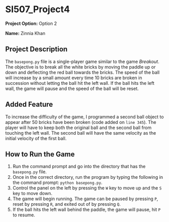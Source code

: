 # SI507_Project4

**Project Option:** Option 2

**Name:** Zinnia Khan


## Project Description

The `basepong.py` file is a single-player game similar to the game *Breakout*. The objective is to break all the white bricks by moving the paddle up or down and deflecting the red ball towards the bricks.  The speed of the ball will increase by a small amount every time 10 bricks are broken in succession without letting the ball hit the left wall. If the ball hits the left wall, the game will pause and the speed of the ball will be reset.

## Added Feature

To increase the difficulty of the game, I programmed a second ball object to appear after 50 bricks have been broken (code added on `line 345`). The player will have to keep both the original ball and the second ball from touching the left wall. The second ball will have the same velocity as the initial velocity of the first ball.

## How to Run the Game

1. Run the command prompt and go into the directory that has the `basepong.py` file.
2. Once in the correct directory, run the program by typing the following in the command prompt: `python basepong.py`.
4. Control the panel on the left by pressing the `W` key to move up and the `S` key to move down.
3. The game will begin running. The game can be paused by pressing `P`, reset by pressing `R`, and exited out of by pressing `Q`.
4. If the ball hits the left wall behind the paddle, the game will pause, hit `P` to resume.
